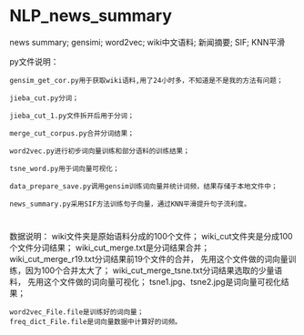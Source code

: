 # NLP_news_summary
news summary; gensimi;  word2vec;  wiki中文语料; 新闻摘要; SIF; KNN平滑

py文件说明：
    
    gensim_get_cor.py用于获取wiki语料,用了24小时多，不知道是不是我的方法有问题；
    
    jieba_cut.py分词；
    
    jieba_cut_1.py文件拆开后用于分词；
    
    merge_cut_corpus.py合并分词结果；
    
    word2vec.py进行初步词向量训练和部分语料的训练结果；
    
    tsne_word.py用于词向量可视化；
    
    data_prepare_save.py调用gensim训练词向量并统计词频，结果存储于本地文件中；
    
    news_summary.py采用SIF方法训练句子向量，通过KNN平滑提升句子流利度。

    

#

数据说明：
    wiki文件夹是原始语料分成的100个文件；
    wiki_cut文件夹是分成100个文件分词结果；
    wiki_cut_merge.txt是分词结果合并；
    wiki_cut_merge_r19.txt分词结果前19个文件的合并，
        先用这个文件做的词向量训练，因为100个合并太大了；
    wiki_cut_merge_tsne.txt分词结果选取的少量语料，
        先用这个文件做的词向量可视化；
    tsne1.jpg、tsne2.jpg是词向量可视化结果；
    
    word2vec_File.file是训练好的词向量；
    freq_dict_File.file是词向量数据中计算好的词频。
    
    
